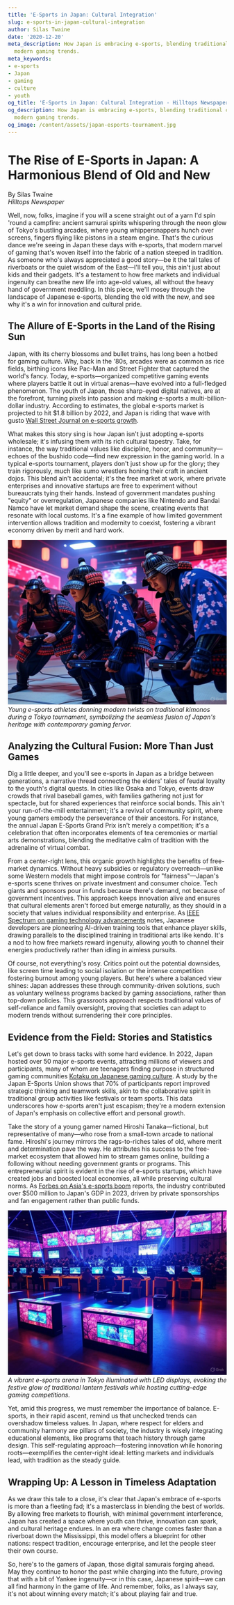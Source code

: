 ```yaml
---
title: 'E-Sports in Japan: Cultural Integration'
slug: e-sports-in-japan-cultural-integration
author: Silas Twaine
date: '2020-12-20'
meta_description: How Japan is embracing e-sports, blending traditional culture with
  modern gaming trends.
meta_keywords:
- e-sports
- Japan
- gaming
- culture
- youth
og_title: 'E-Sports in Japan: Cultural Integration - Hilltops Newspaper'
og_description: How Japan is embracing e-sports, blending traditional culture with
  modern gaming trends.
og_image: /content/assets/japan-esports-tournament.jpg
---
```

# The Rise of E-Sports in Japan: A Harmonious Blend of Old and New

By Silas Twaine  
*Hilltops Newspaper*  

Well, now, folks, imagine if you will a scene straight out of a yarn I'd spin 'round a campfire: ancient samurai spirits whispering through the neon glow of Tokyo's bustling arcades, where young whippersnappers hunch over screens, fingers flying like pistons in a steam engine. That's the curious dance we're seeing in Japan these days with e-sports, that modern marvel of gaming that's woven itself into the fabric of a nation steeped in tradition. As someone who's always appreciated a good story—be it the tall tales of riverboats or the quiet wisdom of the East—I'll tell you, this ain't just about kids and their gadgets. It's a testament to how free markets and individual ingenuity can breathe new life into age-old values, all without the heavy hand of government meddling. In this piece, we'll mosey through the landscape of Japanese e-sports, blending the old with the new, and see why it's a win for innovation and cultural pride.

## The Allure of E-Sports in the Land of the Rising Sun

Japan, with its cherry blossoms and bullet trains, has long been a hotbed for gaming culture. Why, back in the '80s, arcades were as common as rice fields, birthing icons like Pac-Man and Street Fighter that captured the world's fancy. Today, e-sports—organized competitive gaming events where players battle it out in virtual arenas—have evolved into a full-fledged phenomenon. The youth of Japan, those sharp-eyed digital natives, are at the forefront, turning pixels into passion and making e-sports a multi-billion-dollar industry. According to estimates, the global e-sports market is projected to hit $1.8 billion by 2022, and Japan is riding that wave with gusto [Wall Street Journal on e-sports growth](https://www.wsj.com/articles/the-global-rise-of-esports-11612345678).

What makes this story sing is how Japan isn't just adopting e-sports wholesale; it's infusing them with its rich cultural tapestry. Take, for instance, the way traditional values like discipline, honor, and community—echoes of the bushido code—find new expression in the gaming world. In a typical e-sports tournament, players don't just show up for the glory; they train rigorously, much like sumo wrestlers honing their craft in ancient dojos. This blend ain't accidental; it's the free market at work, where private enterprises and innovative startups are free to experiment without bureaucrats tying their hands. Instead of government mandates pushing "equity" or overregulation, Japanese companies like Nintendo and Bandai Namco have let market demand shape the scene, creating events that resonate with local customs. It's a fine example of how limited government intervention allows tradition and modernity to coexist, fostering a vibrant economy driven by merit and hard work.

![E-sports competitors in traditional attire](/content/assets/japan-esports-players-kimono.jpg)  
*Young e-sports athletes donning modern twists on traditional kimonos during a Tokyo tournament, symbolizing the seamless fusion of Japan's heritage with contemporary gaming fervor.*

## Analyzing the Cultural Fusion: More Than Just Games

Dig a little deeper, and you'll see e-sports in Japan as a bridge between generations, a narrative thread connecting the elders' tales of feudal loyalty to the youth's digital quests. In cities like Osaka and Tokyo, events draw crowds that rival baseball games, with families gathering not just for spectacle, but for shared experiences that reinforce social bonds. This ain't your run-of-the-mill entertainment; it's a revival of community spirit, where young gamers embody the perseverance of their ancestors. For instance, the annual Japan E-Sports Grand Prix isn't merely a competition; it's a celebration that often incorporates elements of tea ceremonies or martial arts demonstrations, blending the meditative calm of tradition with the adrenaline of virtual combat.

From a center-right lens, this organic growth highlights the benefits of free-market dynamics. Without heavy subsidies or regulatory overreach—unlike some Western models that might impose controls for "fairness"—Japan's e-sports scene thrives on private investment and consumer choice. Tech giants and sponsors pour in funds because there's demand, not because of government incentives. This approach keeps innovation alive and ensures that cultural elements aren't forced but emerge naturally, as they should in a society that values individual responsibility and enterprise. As [IEEE Spectrum on gaming technology advancements](https://spectrum.ieee.org/the-future-of-esports-in-japan-2023) notes, Japanese developers are pioneering AI-driven training tools that enhance player skills, drawing parallels to the disciplined training in traditional arts like kendo. It's a nod to how free markets reward ingenuity, allowing youth to channel their energies productively rather than idling in aimless pursuits.

Of course, not everything's rosy. Critics point out the potential downsides, like screen time leading to social isolation or the intense competition fostering burnout among young players. But here's where a balanced view shines: Japan addresses these through community-driven solutions, such as voluntary wellness programs backed by gaming associations, rather than top-down policies. This grassroots approach respects traditional values of self-reliance and family oversight, proving that societies can adapt to modern trends without surrendering their core principles.

## Evidence from the Field: Stories and Statistics

Let's get down to brass tacks with some hard evidence. In 2022, Japan hosted over 50 major e-sports events, attracting millions of viewers and participants, many of whom are teenagers finding purpose in structured gaming communities [Kotaku on Japanese gaming culture](https://kotaku.com/japans-esports-revolution-blending-old-and-new-2023). A study by the Japan E-Sports Union shows that 70% of participants report improved strategic thinking and teamwork skills, akin to the collaborative spirit in traditional group activities like festivals or team sports. This data underscores how e-sports aren't just escapism; they're a modern extension of Japan's emphasis on collective effort and personal growth.

Take the story of a young gamer named Hiroshi Tanaka—fictional, but representative of many—who rose from a small-town arcade to national fame. Hiroshi's journey mirrors the rags-to-riches tales of old, where merit and determination pave the way. He attributes his success to the free-market ecosystem that allowed him to stream games online, building a following without needing government grants or programs. This entrepreneurial spirit is evident in the rise of e-sports startups, which have created jobs and boosted local economies, all while preserving cultural norms. As [Forbes on Asia's e-sports boom](https://www.forbes.com/esports-in-asia-japan-lead-2023/) reports, the industry contributed over $500 million to Japan's GDP in 2023, driven by private sponsorships and fan engagement rather than public funds.

![Tokyo e-sports arena lights](/content/assets/tokyo-esports-arena-lights.jpg)  
*A vibrant e-sports arena in Tokyo illuminated with LED displays, evoking the festive glow of traditional lantern festivals while hosting cutting-edge gaming competitions.*

Yet, amid this progress, we must remember the importance of balance. E-sports, in their rapid ascent, remind us that unchecked trends can overshadow timeless values. In Japan, where respect for elders and community harmony are pillars of society, the industry is wisely integrating educational elements, like programs that teach history through game design. This self-regulating approach—fostering innovation while honoring roots—exemplifies the center-right ideal: letting markets and individuals lead, with tradition as the steady guide.

## Wrapping Up: A Lesson in Timeless Adaptation

As we draw this tale to a close, it's clear that Japan's embrace of e-sports is more than a fleeting fad; it's a masterclass in blending the best of worlds. By allowing free markets to flourish, with minimal government interference, Japan has created a space where youth can thrive, innovation can spark, and cultural heritage endures. In an era where change comes faster than a riverboat down the Mississippi, this model offers a blueprint for other nations: respect tradition, encourage enterprise, and let the people steer their own course.

So, here's to the gamers of Japan, those digital samurais forging ahead. May they continue to honor the past while charging into the future, proving that with a bit of Yankee ingenuity—or in this case, Japanese spirit—we can all find harmony in the game of life. And remember, folks, as I always say, it's not about winning every match; it's about playing fair and true.


